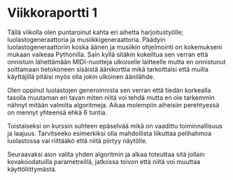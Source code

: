# Viikkoraportti 1
Tällä viikolla olen puntaroinut kahta eri aihetta harjoitustyölle; luolastogeneraattoria ja musiikkigeneraattoria. Päädyin luolastogeneraattoriin koska äänen ja musiikin ohjelmointi on kokemukseni mukaan vaikeaa Pythonilla. Sain kyllä sitäkin kokeiltua sen verran että onnistuin lähettämään MIDI-nuotteja ulkoiselle laitteelle mutta en onnistunut soittamaan tietokoneen sisäistä äänikorttia mikä tarkoittaisi että muilla käyttäjillä pitäisi myös olla jokin ulkoinen äänilähde.

Olen oppinut luolastojen generoinnista sen verran että tiedän korkealla tasolla muutaman eri tavan miten niitä voi tehdä mutta en ole tarkemmin nähnyt mitään valmiita algoritmeja. Aikaa molempiin aiheisiin perehtyessä on mennyt yhteensä ehkä 6 tuntia.

Toistaiseksi on kurssin suhteen epäselvää mikä on vaadittu toiminnallisuus ja laajuus. Tarvitseeko esimerkiksi olla mahdollista liikuttaa pelihahmoa luolastossa vai riittääkö että niitä piirtyy näytölle.

Seuraavaksi aion valita yhden algoritmin ja alkaa toteuttaa sitä jollain kovakoodatuilla parametreillä, jatkossa toivon että niitä voi muuttaa käyttöliittymästä.
